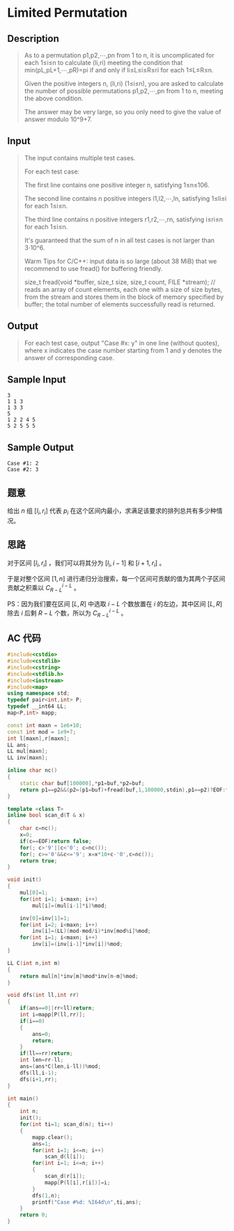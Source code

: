 # Limited Permutation

## **Description**

> As to a permutation p1,p2,⋯,pn from 1 to n, it is uncomplicated for each 1≤i≤n to calculate (li,ri) meeting the condition that min(pL,pL+1,⋯,pR)=pi if and only if li≤L≤i≤R≤ri for each 1≤L≤R≤n.
>
> Given the positive integers n, (li,ri) (1≤i≤n), you are asked to calculate the number of possible permutations p1,p2,⋯,pn from 1 to n, meeting the above condition.
>
> The answer may be very large, so you only need to give the value of answer modulo 10^9+7.



## **Input**

> The input contains multiple test cases.
>
> For each test case:
>
> The first line contains one positive integer n, satisfying 1≤n≤106.
>
> The second line contains n positive integers l1,l2,⋯,ln, satisfying 1≤li≤i for each 1≤i≤n.
>
> The third line contains n positive integers r1,r2,⋯,rn, satisfying i≤ri≤n for each 1≤i≤n.
>
> It's guaranteed that the sum of n in all test cases is not larger than 3⋅10^6.
>
> Warm Tips for C/C++: input data is so large (about 38 MiB) that we recommend to use fread() for buffering friendly.
>
> size_t fread(void *buffer, size_t size, size_t count, FILE *stream); // reads an array of count elements, each one with a size of size bytes, from the stream and stores them in the block of memory specified by buffer; the total number of elements successfully read is returned.



## **Output**

> For each test case, output "Case #x: y" in one line (without quotes), where x indicates the case number starting from 1 and y denotes the answer of corresponding case.



## **Sample Input**

    3
    1 1 3
    1 3 3
    5
    1 2 2 4 5
    5 2 5 5 5



## **Sample Output**

    Case #1: 2
    Case #2: 3


## **题意**

给出 $n$ 组 $[l_i,r_i]$ 代表 $p_i$ 在这个区间内最小，求满足该要求的排列总共有多少种情况。



## **思路**

对于区间 $[l_i,r_i]$ ，我们可以将其分为 $[l_i,i-1]$ 和 $[i+1,r_i]$ 。

于是对整个区间 $[1,n]$ 进行递归分治搜索，每一个区间可贡献的值为其两个子区间贡献之积乘以 $C_{R-L}^{i-L}$ 。

PS：因为我们要在区间 $[L,R]$ 中选取 $i-L$ 个数放置在 $i$ 的左边，其中区间 $[L,R]$ 除去 $i$ 后剩 $R-L$ 个数，所以为 $C_{R-L}^{i-L}$ 。



## **AC 代码**

```cpp
#include<cstdio>
#include<cstdlib>
#include<cstring>
#include<stdlib.h>
#include<iostream>
#include<map>
using namespace std;
typedef pair<int,int> P;
typedef __int64 LL;
map<P,int> mapp;

const int maxn = 1e6+10;
const int mod = 1e9+7;
int l[maxn],r[maxn];
LL ans;
LL mul[maxn];
LL inv[maxn];

inline char nc()
{
    static char buf[100000],*p1=buf,*p2=buf;
    return p1==p2&&(p2=(p1=buf)+fread(buf,1,100000,stdin),p1==p2)?EOF:*p1++;
}

template <class T>
inline bool scan_d(T & x)
{
    char c=nc();
    x=0;
    if(c==EOF)return false;
    for(; c>'9'||c<'0'; c=nc());
    for(; c>='0'&&c<='9'; x=x*10+c-'0',c=nc());
    return true;
}

void init()
{
    mul[0]=1;
    for(int i=1; i<maxn; i++)
        mul[i]=(mul[i-1]*i)%mod;

    inv[0]=inv[1]=1;
    for(int i=2; i<maxn; i++)
        inv[i]=(LL)(mod-mod/i)*inv[mod%i]%mod;
    for(int i=1; i<maxn; i++)
        inv[i]=(inv[i-1]*inv[i])%mod;
}

LL C(int n,int m)
{
    return mul[n]*inv[m]%mod*inv[n-m]%mod;
}

void dfs(int ll,int rr)
{
    if(ans==0||rr<ll)return;
    int i=mapp[P(ll,rr)];
    if(i==0)
    {
        ans=0;
        return;
    }
    if(ll==rr)return;
    int len=rr-ll;
    ans=(ans*C(len,i-ll))%mod;
    dfs(ll,i-1);
    dfs(i+1,rr);
}

int main()
{
    int n;
    init();
    for(int ti=1; scan_d(n); ti++)
    {
        mapp.clear();
        ans=1;
        for(int i=1; i<=n; i++)
            scan_d(l[i]);
        for(int i=1; i<=n; i++)
        {
            scan_d(r[i]);
            mapp[P(l[i],r[i])]=i;
        }
        dfs(1,n);
        printf("Case #%d: %I64d\n",ti,ans);
    }
    return 0;
}
```

